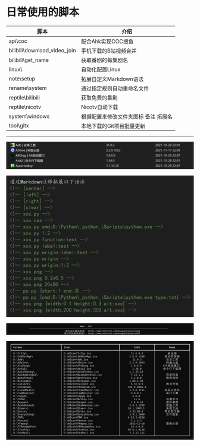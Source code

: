 # 日常使用的脚本

| 脚本                         | 介绍                                 |
| ---------------------------- | ------------------------------------ |
| api\coc                      | 配合Ahk实现COC搜鱼                   |
| bilibili\download_video_join | 手机下载的B站视频合并                |
| bilibili\get_name            | 获取番剧的每集剧名                   |
| linux\                       | 自动化配置Linux                      |
| note\setup                   | 拓展自定义Markdown语法               |
| rename\system                | 通过指定规则自动重命名文件           |
| reptile\bilibili             | 获取免费的番剧                       |
| reptile\nicotv               | Nicotv自动下载                       |
| system\windows               | 根据配置来修改文件夹图标 备注 拓展名 |
| tool\gitx                    | 本地下载的Git项目批量更新            |

------

![](https://github.com/By2048/script/raw/master/image/readme/Folder.png)

![](https://github.com/By2048/script/raw/master/image/readme/Markdown.png)

![](https://github.com/By2048/script/raw/master/image/readme/BiliBili.png)

![](https://github.com/By2048/script/raw/master/image/readme/Windows.png)
